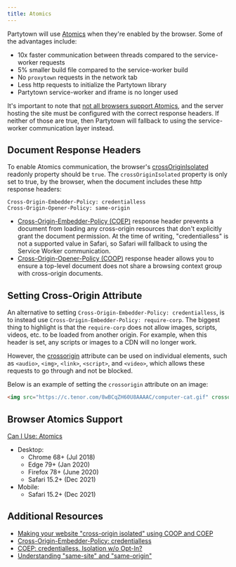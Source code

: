 ```yaml
---
title: Atomics
---
```


Partytown will use [Atomics](https://developer.mozilla.org/en-US/docs/Web/JavaScript/Reference/Global_Objects/Atomics) when they're enabled by the browser. Some of the advantages include:

- 10x faster communication between threads compared to the service-worker requests
- 5% smaller build file compared to the service-worker build
- No `proxytown` requests in the network tab
- Less http requests to initialize the Partytown library
- Partytown service-worker and iframe is no longer used

It's important to note that [not all browsers support Atomics](#browser-atomics-support), and the server hosting the site must be configured with the correct response headers. If neither of those are true, then Partytown will fallback to using the service-worker communication layer instead.

## Document Response Headers

To enable Atomics communication, the browser's [crossOriginIsolated](https://developer.mozilla.org/en-US/docs/Web/API/crossOriginIsolated) readonly property should be `true`. The `crossOriginIsolated` property is only set to true, by the browser, when the document includes these http response headers:

```
Cross-Origin-Embedder-Policy: credentialless
Cross-Origin-Opener-Policy: same-origin
```

- [Cross-Origin-Embedder-Policy (COEP)](https://developer.mozilla.org/en-US/docs/Web/HTTP/Headers/Cross-Origin-Embedder-Policy) response header prevents a document from loading any cross-origin resources that don't explicitly grant the document permission. At the time of writing, "credentialless" is not a supported value in Safari, so Safari will fallback to using the Service Worker communication.
- [Cross-Origin-Opener-Policy (COOP)](https://developer.mozilla.org/en-US/docs/Web/HTTP/Headers/Cross-Origin-Opener-Policy) response header allows you to ensure a top-level document does not share a browsing context group with cross-origin documents.

## Setting Cross-Origin Attribute

An alternative to setting `Cross-Origin-Embedder-Policy: credentialless`, is to instead use `Cross-Origin-Embedder-Policy: require-corp`. The biggest thing to highlight is that the `require-corp` does not allow images, scripts, videos, etc. to be loaded from another origin. For example, when this header is set, any scripts or images to a CDN will no longer work.

However, the [crossorigin](https://developer.mozilla.org/en-US/docs/Web/HTML/Attributes/crossorigin) attribute can be used on individual elements, such as `<audio>`, `<img>`, `<link>`, `<script>`, and `<video>`, which allows these requests to go through and not be blocked.

Below is an example of setting the `crossorigin` attribute on an image:

```html
<img src="https://c.tenor.com/8wBCqZH60U8AAAAC/computer-cat.gif" crossorigin />
```

## Browser Atomics Support

[Can I Use: Atomics](https://caniuse.com/mdn-javascript_builtins_atomics)

- Desktop:
  - Chrome 68+ (Jul 2018)
  - Edge 79+ (Jan 2020)
  - Firefox 78+ (June 2020)
  - Safari 15.2+ (Dec 2021)
- Mobile:
  - Safari 15.2+ (Dec 2021)

## Additional Resources

- [Making your website "cross-origin isolated" using COOP and COEP](https://web.dev/coop-coep/)
- [Cross-Origin-Embedder-Policy: credentialless](https://wicg.github.io/credentiallessness/)
- [COEP: credentialless. Isolation w/o Opt-In?](https://github.com/WICG/credentiallessness)
- [Understanding "same-site" and "same-origin"](https://web.dev/same-site-same-origin/)
